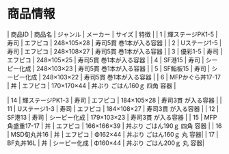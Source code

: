 # 商品情報

| 商品ID | 商品名           | ジャンル | メーカー | サイズ  | 特徴                                   |
| 1 | 輝ステージPK1-5 | 寿司 | エフピコ | 248×105×28 |  寿司5貫 巻1本が入る容器 |
| 2 | Uステージ1-5 | 寿司 | エフピコ | 248×108×27 |  寿司5貫 巻1本が入る容器 |
| 3 | 優彩1-5 | 寿司 | エフピコ | 248×105×25 | 寿司5貫 巻1本が入る容器 |
| 4 | SF港15 | 寿司 | シーピー化成 | 248×103×23 | 寿司5貫 巻1本が入る容器 |
| 5 | SF鮨板15 | 寿司 | シーピー化成 | 248×103×22 | 寿司5貫 巻1本が入る容器 |
| 6 | MFPかぐら丼17-17 | 丼 | エフピコ | 170×170×44 | 丼ぶり ごはん160ｇ 四角 容器 |

| 14 | 輝ステージPK1-3 | 寿司 | エフピコ | 184×105×28 |  寿司3貫 が入る容器 |
| 11 | Uステージ1-3 | 寿司 | エフピコ | 184×108×27 |  寿司3貫 が入る容器 |
| 12 | SF港13 | 寿司 | シーピー化成 | 179×103×23 | 寿司3貫 が入る容器 |
| 15 | MFP角盛重17-17 | 丼 | エフピコ | 166×166×39 | 丼ぶり ごはん190ｇ 四角 容器 |
| 16 | MSD旬丸丼16 | 丼 | エフピコ | Φ162×44 | 丼ぶり ごはん160ｇ 丸 容器|
| 17 | BF丸丼16L | 丼 | シーピー化成 | Φ160×44 | 丼ぶり ごはん200ｇ 丸 容器|

